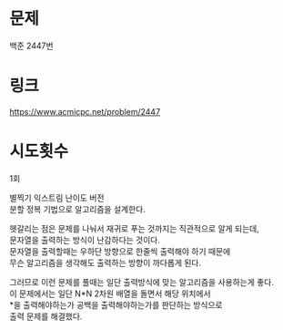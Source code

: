 # 문제
백준 2447번

# 링크
https://www.acmicpc.net/problem/2447

# 시도횟수
1회

별찍기 익스트림 난이도 버전  
분할 정복 기법으로 알고리즘을 설계한다.  

헷갈리는 점은 문제를 나눠서 재귀로 푸는 것까지는 직관적으로 알게 되는데,  
문자열을 출력하는 방식이 난감하다는 것이다.  
문자열을 출력할때는 우하단 방향으로 한줄씩 출력해야 하기 때문에  
무슨 알고리즘을 생각해도 출력하는 방향이 까다롭게 된다.  

그러므로 이런 문제를 풀때는 일단 출력방식에 맞는 알고리즘을 사용하는게 좋다.  
이 문제에서는 일단 N*N 2차원 배열을 돌면서 해당 위치에서  
*을 출력해야하는가 공백을 출력해야하는가를 판단하는 방식으로  
출력 문제를 해결했다.